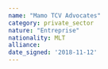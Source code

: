 ```yaml
---
name: "Mamo TCV Advocates"
category: private_sector
nature: "Entreprise"
nationality: MLT
alliance: 
date_signed: '2018-11-12'
---
```

    